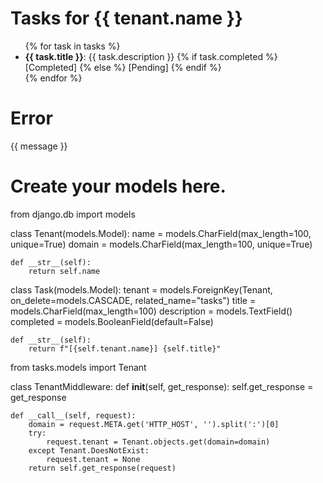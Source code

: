 <!DOCTYPE html>
<html>
<head>
    <title>{{ tenant.name }}'s Tasks</title>
</head>
<body>
    <h1>Tasks for {{ tenant.name }}</h1>
    <ul>
        {% for task in tasks %}
            <li>
                <strong>{{ task.title }}</strong>: {{ task.description }}
                {% if task.completed %}
                    [Completed]
                {% else %}
                    [Pending]
                {% endif %}
            </li>
        {% endfor %}
    </ul>
</body>
</html>




<!DOCTYPE html>
<html>
<head>
    <title>Error</title>
</head>
<body>
    <h1>Error</h1>
    <p>{{ message }}</p>
</body>
</html>





# Create your models here.

from django.db import models

class Tenant(models.Model):
    name = models.CharField(max_length=100, unique=True)
    domain = models.CharField(max_length=100, unique=True)

    def __str__(self):
        return self.name

class Task(models.Model):
    tenant = models.ForeignKey(Tenant, on_delete=models.CASCADE, related_name="tasks")
    title = models.CharField(max_length=100)
    description = models.TextField()
    completed = models.BooleanField(default=False)

    def __str__(self):
        return f"[{self.tenant.name}] {self.title}"





from tasks.models import Tenant

class TenantMiddleware:
    def __init__(self, get_response):
        self.get_response = get_response

    def __call__(self, request):
        domain = request.META.get('HTTP_HOST', '').split(':')[0]
        try:
            request.tenant = Tenant.objects.get(domain=domain)
        except Tenant.DoesNotExist:
            request.tenant = None
        return self.get_response(request)